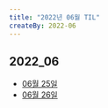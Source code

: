 ```yaml
---
title: "2022년 06월 TIL"
createBy: 2022-06
---
```


## 2022_06
- [06월 25일](/sdhs/220625.md)
- [06월 26일](/sdhs/220626.md)


